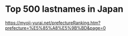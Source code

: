 
# Top 500 lastnames in Japan
https://myoji-yurai.net/prefectureRanking.htm?prefecture=%E5%85%A8%E5%9B%BD&page=0


